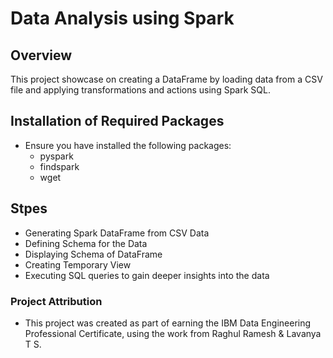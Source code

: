 # Data Analysis using Spark

## Overview
This project showcase on  creating a DataFrame by loading data from a CSV file and applying transformations and actions using Spark SQL.

## Installation of Required Packages
- Ensure you have installed the following packages:
  - pyspark
  - findspark
  - wget

## Stpes
- Generating Spark DataFrame from CSV Data
- Defining Schema for the Data
- Displaying Schema of DataFrame
- Creating Temporary View
- Executing SQL queries to gain deeper insights into the data
  
### Project Attribution
- This project was created as part of earning the IBM Data Engineering Professional Certificate, using the work from Raghul Ramesh & Lavanya T S.
